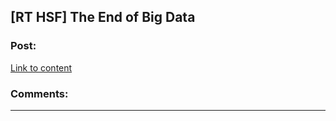 ## [RT HSF] The End of Big Data

### Post:

[Link to content](https://motherboard.vice.com/en_uk/read/the-end-of-big-data)

### Comments:

---

